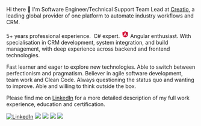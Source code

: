 
Hi there 👋 I'm Software Engineer/Technical Support Team Lead at [Creatio](https://www.creatio.com/), a leading global provider of one platform to automate industry workflows and CRM.

5+ years professional experience. <img src="https://github.com/user-attachments/assets/2c1c59e0-1367-413e-a463-39167fb407c1" alt="" height="20"> C# expert. <img src="https://raw.githubusercontent.com/DennisHartrampf/DennisHartrampf/master/img/angular.svg" alt="" height="20"> Angular enthusiast. With specialisation in CRM development, system integration, and build management, with deep experience across backend and frontend technologies.

Fast learner and eager to explore new technologies. Able to switch between perfectionism and pragmatism. Believer in agile software development, team work and Clean Code. Always questioning the status quo and wanting to improve. Able and willing to think outside the box.

Please find me on [LinkedIn](https://www.linkedin.com/in/antonstarikov/) for a more detailed description of my full work experience, education and certification.

<!-- https://github-readme-stats.vercel.app/api?username=DennisHartrampf&show_icons=true -->
<p>
  <a href="https://www.linkedin.com/in/antonstarikov"><img src="https://img.shields.io/badge/LinkedIn--_.svg?style=social&logo=linkedin" alt="LinkedIn"></a>
  <a href="#"><img src="https://img.shields.io/badge/.Net-Expert-_.svg?logo=.net"></a>
  <a href="#"><img src="https://img.shields.io/badge/Angular-Enthusiast-_.svg?logo=angular"></a>
  <a href="#"><img src="https://img.shields.io/badge/TypeScript-Specialist-_.svg"></a>
  <a href="#"><img src="https://img.shields.io/badge/Clean%20Code-Evangelist-_.svg"></a>
</p>
